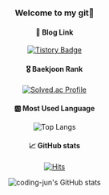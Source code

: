 <div align=center>

  ### Welcome to my git👋

  #### 🔗 Blog Link
  
  [![Tistory Badge](https://img.shields.io/badge/My%20Blog-555263?style=flat&logoColor=white)](https://jun-bug.tistory.com/)
  
  #### 🎖️ Baekjoon Rank

  [![Solved.ac Profile](http://mazassumnida.wtf/api/v2/generate_badge?boj=coding_jun)](https://solved.ac/coding_jun/)

  #### 🆎 Most Used Language

  ![Top Langs](https://github-readme-stats.vercel.app/api/top-langs/?username=coding-jjun&layout=compact&theme=dark)

  #### 📈 GitHub stats

  [![Hits](https://hits.seeyoufarm.com/api/count/incr/badge.svg?url=https%3A%2F%2Fgithub.com%2Fcoding-jjun&count_bg=%2379C83D&title_bg=%23555555&icon=&icon_color=%23E7E7E7&title=hits&edge_flat=false)](https://hits.seeyoufarm.com)

  ![coding-jun's GitHub stats](https://github-readme-stats.vercel.app/api?username=coding-jjun&show_icons=true&theme=highcontrast) 

  <br>

</div>
